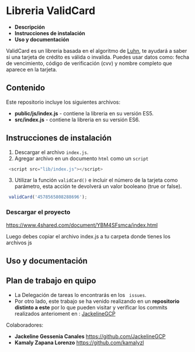 # Libreria ValidCard

 * **Descripción**  
* **Instrucciones de instalación**  
* **Uso y documentación**  
 


ValidCard  es un libreria basada en el algoritmo de  [Luhn](https://es.wikipedia.org/wiki/Algoritmo_de_Luhn), te ayudará a saber si una tarjeta de crédito es válida o invalida. Puedes usar datos como: fecha de vencimiento, código de verificación (cvv) y nombre completo que aparece en la tarjeta.

##  Contenido
Este repositorio incluye los siguientes archivos:

* **public/js/index.js** - contiene la libreria en su versión ES5.
* **src/index.js** - contiene la libreria en su versión ES6.

##  Instrucciones de instalación
1. Descargar el archivo `index.js`.
2. Agregar archivo en un documento `html` como un `script`
 
```js
 <script src="lib/index.js"></script>
 ```

3. Utilizar la función `validCard()` e incluir el número de la tarjeta como parámetro, esta acción te devolverá un valor booleano (true or false).

```js
 validCard('4578565808288696');
 ```

### Descargar el proyecto
https://www.4shared.com/document/YBM4SFsmca/index.html

Luego debes copiar el archivo index.js a tu carpeta donde tienes los archivos js


## Uso y documentación

##  Plan de trabajo en quipo
* La Delegación de tareas lo encontrarás en los ` issues`. 
* Por otro lado, este trabajo se ha venido realizando en un **repositorio distinto a este** por lo que pueden visitar y verificar los commits realizados anterioment en : [JackelineGCP](https://github.com/JackelineGCP/validadorTarjetaCredito/commits/master)


 
Colaboradores:
* **Jackeline Gessenia Canales** https://github.com/JackelineGCP
* **Kamaly Zapana Lorenzo** https://github.com/kamalyzl
